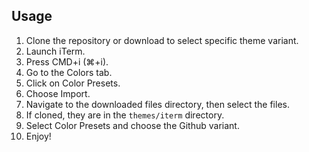 ## Usage

1. Clone the repository or download to select specific theme variant.
2. Launch iTerm.
3. Press CMD+i (⌘+i).
4. Go to the Colors tab.
5. Click on Color Presets.
6. Choose Import.
7. Navigate to the downloaded files directory, then select the files.
8. If cloned, they are in the `themes/iterm` directory.
9. Select Color Presets and choose the Github variant.
10. Enjoy!

